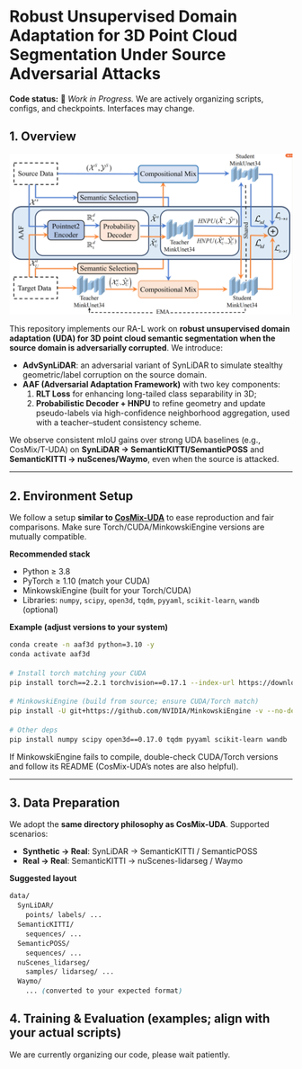 # Robust Unsupervised Domain Adaptation for 3D Point Cloud Segmentation Under Source Adversarial Attacks

**Code status:** 🚧 *Work in Progress.* We are actively organizing scripts, configs, and checkpoints. Interfaces may change.

## 1. Overview
![Pipeline](assets/pipeline.png)

This repository implements our RA-L work on **robust unsupervised domain adaptation (UDA) for 3D point cloud semantic segmentation when the source domain is adversarially corrupted**. We introduce:

- **AdvSynLiDAR**: an adversarial variant of SynLiDAR to simulate stealthy geometric/label corruption on the source domain.
- **AAF (Adversarial Adaptation Framework)** with two key components:
  1. **RLT Loss** for enhancing long-tailed class separability in 3D;
  2. **Probabilistic Decoder + HNPU** to refine geometry and update pseudo-labels via high-confidence neighborhood aggregation, used with a teacher–student consistency scheme.

We observe consistent mIoU gains over strong UDA baselines (e.g., CosMix/T-UDA) on **SynLiDAR → SemanticKITTI/SemanticPOSS** and **SemanticKITTI → nuScenes/Waymo**, even when the source is attacked.

---

## 2. Environment Setup

We follow a setup **similar to [CosMix-UDA](https://github.com/saltoricristiano/cosmix-uda)** to ease reproduction and fair comparisons. Make sure Torch/CUDA/MinkowskiEngine versions are mutually compatible.

**Recommended stack**

- Python ≥ 3.8
- PyTorch ≥ 1.10 (match your CUDA)
- MinkowskiEngine (built for your Torch/CUDA)
- Libraries: `numpy`, `scipy`, `open3d`, `tqdm`, `pyyaml`, `scikit-learn`, `wandb` (optional)

**Example (adjust versions to your system)**

```bash
conda create -n aaf3d python=3.10 -y
conda activate aaf3d

# Install torch matching your CUDA
pip install torch==2.2.1 torchvision==0.17.1 --index-url https://download.pytorch.org/whl/cu121

# MinkowskiEngine (build from source; ensure CUDA/Torch match)
pip install -U git+https://github.com/NVIDIA/MinkowskiEngine -v --no-deps

# Other deps
pip install numpy scipy open3d==0.17.0 tqdm pyyaml scikit-learn wandb
```

If MinkowskiEngine fails to compile, double-check CUDA/Torch versions and follow its README (CosMix-UDA’s notes are also helpful).

---

## 3. Data Preparation

We adopt the **same directory philosophy as CosMix-UDA**. Supported scenarios:

- **Synthetic → Real**: SynLiDAR → SemanticKITTI / SemanticPOSS
- **Real → Real**: SemanticKITTI → nuScenes-lidarseg / Waymo

**Suggested layout**

```css
data/
  SynLiDAR/
    points/ labels/ ...
  SemanticKITTI/
    sequences/ ...
  SemanticPOSS/
    sequences/ ...
  nuScenes_lidarseg/
    samples/ lidarseg/ ...
  Waymo/
    ... (converted to your expected format)

```

## 4. Training & Evaluation (examples; align with your actual scripts)

We are currently organizing our code, please wait patiently.

